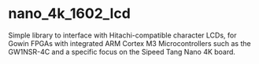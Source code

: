 # nano_4k_1602_lcd
Simple library to interface with Hitachi-compatible character LCDs, 
for Gowin FPGAs with integrated ARM Cortex M3 Microcontrollers such 
as the GW1NSR-4C and a specific focus on the Sipeed Tang Nano 4K board.
